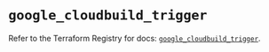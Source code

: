 # `google_cloudbuild_trigger`

Refer to the Terraform Registry for docs: [`google_cloudbuild_trigger`](https://registry.terraform.io/providers/hashicorp/google/6.37.0/docs/resources/cloudbuild_trigger).

